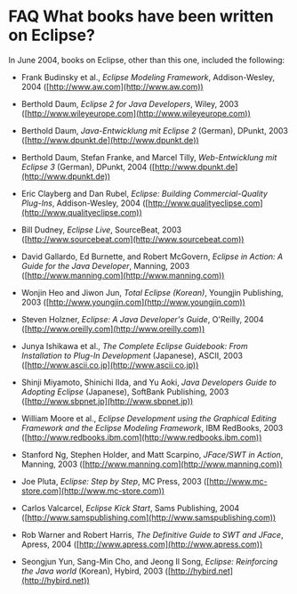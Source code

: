 

FAQ What books have been written on Eclipse?
============================================

In June 2004, books on Eclipse, other than this one, included the following:

*   Frank Budinsky et al., _Eclipse Modeling Framework_, Addison-Wesley, 2004 ([http://www.aw.com](http://www.aw.com))

*   Berthold Daum, _Eclipse 2 for Java Developers_, Wiley, 2003 ([http://www.wileyeurope.com](http://www.wileyeurope.com))

*   Berthold Daum, _Java-Entwicklung mit Eclipse 2_ (German), DPunkt, 2003 ([http://www.dpunkt.de](http://www.dpunkt.de))

*   Berthold Daum, Stefan Franke, and Marcel Tilly, _Web-Entwicklung mit Eclipse 3_ (German), DPunkt, 2004 ([http://www.dpunkt.de](http://www.dpunkt.de))

*   Eric Clayberg and Dan Rubel, _Eclipse: Building Commercial-Quality Plug-Ins_, Addison-Wesley, 2004 ([http://www.qualityeclipse.com](http://www.qualityeclipse.com))

*   Bill Dudney, _Eclipse Live_, SourceBeat, 2003 ([http://www.sourcebeat.com](http://www.sourcebeat.com))

*   David Gallardo, Ed Burnette, and Robert McGovern, _Eclipse in Action: A Guide for the Java Developer_, Manning, 2003 ([http://www.manning.com](http://www.manning.com))


*   Wonjin Heo and Jiwon Jun, _Total Eclipse (Korean)_, Youngjin Publishing, 2003 ([http://www.youngjin.com](http://www.youngjin.com))

*   Steven Holzner, _Eclipse: A Java Developer's Guide_, O'Reilly, 2004 ([http://www.oreilly.com](http://www.oreilly.com))

*   Junya Ishikawa et al., _The Complete Eclipse Guidebook: From Installation to Plug-In Development_ (Japanese), ASCII, 2003 ([http://www.ascii.co.jp](http://www.ascii.co.jp))

*   Shinji Miyamoto, Shinichi IIda, and Yu Aoki, _Java Developers Guide to Adopting Eclipse_ (Japanese), SoftBank Publishing, 2003 ([http://www.sbpnet.jp](http://www.sbpnet.jp))

*   William Moore et al., _Eclipse Development using the Graphical Editing Framework and the Eclipse Modeling Framework_, IBM RedBooks, 2003 ([http://www.redbooks.ibm.com](http://www.redbooks.ibm.com))

*   Stanford Ng, Stephen Holder, and Matt Scarpino, _JFace/SWT in Action_, Manning, 2003 ([http://www.manning.com](http://www.manning.com))

*   Joe Pluta, _Eclipse: Step by Step_, MC Press, 2003 ([http://www.mc-store.com](http://www.mc-store.com))

*   Carlos Valcarcel, _Eclipse Kick Start_, Sams Publishing, 2004 ([http://www.samspublishing.com](http://www.samspublishing.com))

*   Rob Warner and Robert Harris, _The Definitive Guide to SWT and JFace_, Apress, 2004 ([http://www.apress.com](http://www.apress.com))

*   Seongjun Yun, Sang-Min Cho, and Jeong Il Song, _Eclipse: Reinforcing the Java world_ (Korean), Hybird, 2003 ([http://hybird.net](http://hybird.net))

